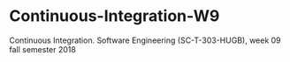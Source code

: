 # Continuous-Integration-W9
Continuous Integration. Software Engineering (SC-T-303-HUGB), week 09 fall semester 2018
